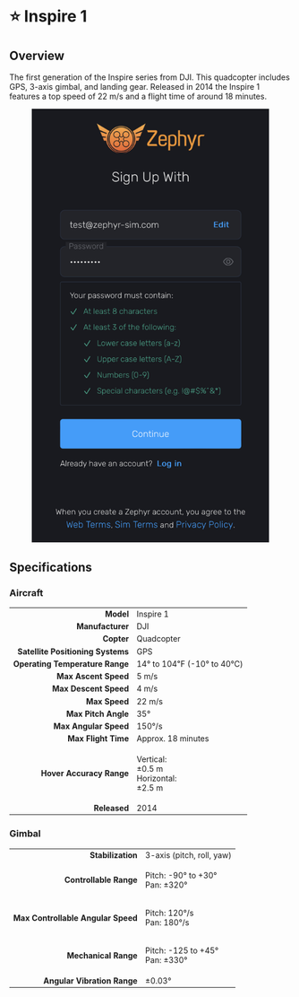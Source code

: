 # ⭐ Inspire 1

## Overview

The first generation of the Inspire series from DJI.  This quadcopter includes GPS, 3-axis gimbal, and landing gear.  Released in 2014 the Inspire 1 features a top speed of 22 m/s and a flight time of around  18 minutes.

<figure><img src="../../.gitbook/assets/image (2) (1) (1).png" alt=""><figcaption></figcaption></figure>

## Specifications

### Aircraft

|                                   |                                                     |
| --------------------------------: | --------------------------------------------------- |
|                         **Model** | Inspire 1                                           |
|                  **Manufacturer** | DJI                                                 |
|                        **Copter** | Quadcopter                                          |
| **Satellite Positioning Systems** | GPS                                                 |
|   **Operating Temperature Range** | 14° to 104℉ (-10° to 40℃)                           |
|              **Max Ascent Speed** | 5 m/s                                               |
|             **Max Descent Speed** | 4 m/s                                               |
|                     **Max Speed** | 22 m/s                                              |
|               **Max Pitch Angle** | 35°                                                 |
|             **Max Angular Speed** | 150°/s                                              |
|               **Max Flight Time** | Approx. 18 minutes                                  |
|          **Hover Accuracy Range** | <p>Vertical:<br>±0.5 m<br>Horizontal:<br>±2.5 m</p> |
|                      **Released** | 2014                                                |

### Gimbal

|                                    |                                          |
| ---------------------------------: | ---------------------------------------- |
|                  **Stabilization** | 3-axis (pitch, roll, yaw)                |
|             **Controllable Range** | <p>Pitch: -90° to +30°<br>Pan: ±320°</p> |
| **Max Controllable Angular Speed** | <p>Pitch: 120°/s<br>Pan: 180°/s</p>      |
|               **Mechanical Range** | <p>Pitch: -125 to +45°<br>Pan: ±330°</p> |
|        **Angular Vibration Range** | ±0.03°                                   |
